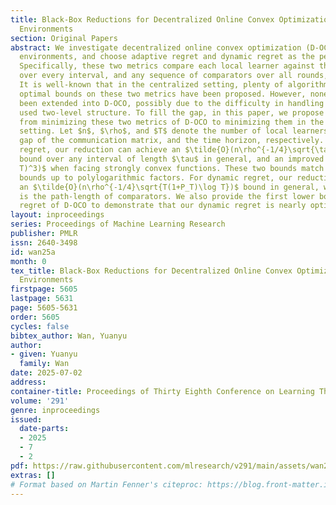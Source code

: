 ```yaml
---
title: Black-Box Reductions for Decentralized Online Convex Optimization in Changing
  Environments
section: Original Papers
abstract: We investigate decentralized online convex optimization (D-OCO) in changing
  environments, and choose adaptive regret and dynamic regret as the performance metric.
  Specifically, these two metrics compare each local learner against the optimal comparator
  over every interval, and any sequence of comparators over all rounds, respectively.
  It is well-known that in the centralized setting, plenty of algorithms with (nearly)
  optimal bounds on these two metrics have been proposed. However, none of them has
  been extended into D-OCO, possibly due to the difficulty in handling their commonly
  used two-level structure. To fill the gap, in this paper, we propose black-box reductions
  from minimizing these two metrics of D-OCO to minimizing them in the centralized
  setting. Let $n$, $\rho$, and $T$ denote the number of local learners, the spectral
  gap of the communication matrix, and the time horizon, respectively. For adaptive
  regret, our reduction can achieve an $\tilde{O}(n\rho^{-1/4}\sqrt{\tau}\log T)$
  bound over any interval of length $\tau$ in general, and an improved one of $\tilde{O}(n\rho^{-1/2}(\log
  T)^3)$ when facing strongly convex functions. These two bounds match existing lower
  bounds up to polylogarithmic factors. For dynamic regret, our reduction can achieve
  an $\tilde{O}(n\rho^{-1/4}\sqrt{T(1+P_T)\log T})$ bound in general, where $P_T$
  is the path-length of comparators. We also provide the first lower bound for dynamic
  regret of D-OCO to demonstrate that our dynamic regret is nearly optimal.
layout: inproceedings
series: Proceedings of Machine Learning Research
publisher: PMLR
issn: 2640-3498
id: wan25a
month: 0
tex_title: Black-Box Reductions for Decentralized Online Convex Optimization in Changing
  Environments
firstpage: 5605
lastpage: 5631
page: 5605-5631
order: 5605
cycles: false
bibtex_author: Wan, Yuanyu
author:
- given: Yuanyu
  family: Wan
date: 2025-07-02
address:
container-title: Proceedings of Thirty Eighth Conference on Learning Theory
volume: '291'
genre: inproceedings
issued:
  date-parts:
  - 2025
  - 7
  - 2
pdf: https://raw.githubusercontent.com/mlresearch/v291/main/assets/wan25a/wan25a.pdf
extras: []
# Format based on Martin Fenner's citeproc: https://blog.front-matter.io/posts/citeproc-yaml-for-bibliographies/
---
```

